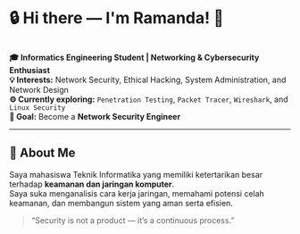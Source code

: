 <!-- README.md for Ramanda BP -->
# 🔒 Hi there — I'm Ramanda! 👋

<p align="center">
  <img src="https://tenor.com/l67Gm0EGJWK.gif" alt=""/>
</p>

**🎓 Informatics Engineering Student | Networking & Cybersecurity Enthusiast**  
**💡 Interests:** Network Security, Ethical Hacking, System Administration, and Network Design  
**⚙️ Currently exploring:** `Penetration Testing`, `Packet Tracer`, `Wireshark`, and `Linux Security`  
**🎯 Goal:** Become a **Network Security Engineer**

---

## 🧠 About Me
Saya mahasiswa Teknik Informatika yang memiliki ketertarikan besar terhadap **keamanan dan jaringan komputer**.  
Saya suka menganalisis cara kerja jaringan, memahami potensi celah keamanan, dan membangun sistem yang aman serta efisien.  

> “Security is not a product — it’s a continuous process.”
